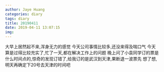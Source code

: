 ```yaml
---
author: Jaye Huang
categories: diary
tags: diary
title: 20190411
date: 2019-04-11 13:07:15
img:
---
```


大早上居然起不来,浑身无力的感觉
今天公司事情比较多,还没来得及喘口气
今天算是过得比较充实了,忙了一天,都在解决工作上的问题
晚上问了小袁同学订的票是什么时间点的,惊奇的发现订错了,给我订的是武汉到天津,果断退一波票先
想了想,明天再确定下20号去天津的时间吧